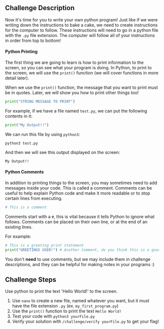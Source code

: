 ## Challenge Description
Now it's time for you to write your own python program!
Just like if we were writing down the instructions to bake a cake, we need to create instructions for the computer to follow. 
These instructions will need to go in a python file with the `.py` file extension.
The computer will follow all of your instructions in order from top to bottom!
 
#### Python Printing
The first thing we are going to learn is how to print information to the screen, so you can see what your program is doing. In Python, to print to the screen, we will use the `print()` function (we will cover functions in more detail later).

When we use the `print()` function, the message that you want to print must be in quotes. Later, we will show you how to print other things too!
```python
print("STRING MESSAGE TO PRINT")
```


For example, if we have a file named `test.py`, we can put the following contents in it:
```python
print("My Output!!")
```

We can run this file by using `python3`:
```commandline
python3 test.py
```

And then we will see this output displayed on the screen:
```commandline
My Output!!
```

#### Python Comments
In addition to printing things to the screen, you may sometimes need to add messages inside your code. This is called a comment. Comments can be useful to help explain Python code and make it more readable or to stop certain lines from executing. 

```python
# This is a comment
```

Comments start with a `#`, this is vital because it tells Python to ignore what follows. Comments can be placed on their own line, or at the end of an existing lines.

For example:
```python
# This is a greeting print statement
print("GREETINGS USER!") # Another Comment, do you think this is a good greeting?
```

You don't **need** to use comments, but we may include them in challenge descriptions, and they can be helpful for making notes in your programs :)

## Challenge Steps
Use python to print the text 'Hello World!' to the screen.

1. Use `nano` to create a new file, named whatever you want, but it must have the file extension `.py` (ex. `my_first_program.py`)
2. Use the `print()` function to print the text `Hello World!`
3. Test your code with `python3 yourFile.py`
4. Verify your solution with `/challenge/verify yourFile.py` to get your flag!
